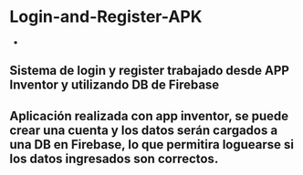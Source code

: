 # Login-and-Register-APK
-
Sistema de login y register trabajado desde APP Inventor y utilizando DB de Firebase
-
Aplicación realizada con app inventor, se puede crear una cuenta y los datos serán cargados a una DB
en Firebase, lo que permitira loguearse si los datos ingresados son correctos.
-
